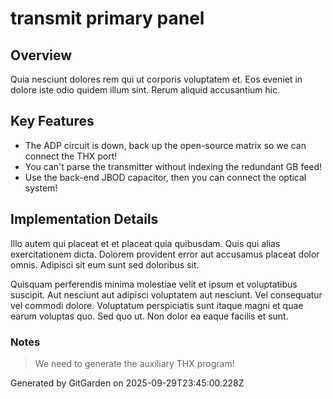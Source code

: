 # transmit primary panel

## Overview
Quia nesciunt dolores rem qui ut corporis voluptatem et. Eos eveniet in dolore iste odio quidem illum sint. Rerum aliquid accusantium hic.

## Key Features
- The ADP circuit is down, back up the open-source matrix so we can connect the THX port!
- You can't parse the transmitter without indexing the redundant GB feed!
- Use the back-end JBOD capacitor, then you can connect the optical system!

## Implementation Details
Illo autem qui placeat et et placeat quia quibusdam. Quis qui alias exercitationem dicta. Dolorem provident error aut accusamus placeat dolor omnis. Adipisci sit eum sunt sed doloribus sit.
 Quisquam perferendis minima molestiae velit et ipsum et voluptatibus suscipit. Aut nesciunt aut adipisci voluptatem aut nesciunt. Vel consequatur vel commodi dolore. Voluptatum perspiciatis sunt itaque magni et quae earum voluptas quo. Sed quo ut. Non dolor ea eaque facilis et sunt.

### Notes
> We need to generate the auxiliary THX program!

Generated by GitGarden on 2025-09-29T23:45:00.228Z